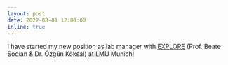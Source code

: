 ```yaml
---
layout: post
date: 2022-08-01 12:00:00
inline: true
---
```

I have started my new position as lab manager with <a href="https://www.psy.lmu.de/epp/forschung/explore/index.html" target="_blank">EXPLORE</a> (Prof. Beate Sodian & Dr. Özgün Köksal) at LMU Munich!